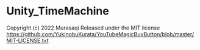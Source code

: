 # Unity_TimeMachine

Copyright (c) 2022 Murasaqi
Released under the MIT license
https://github.com/YukinobuKurata/YouTubeMagicBuyButton/blob/master/MIT-LICENSE.txt

